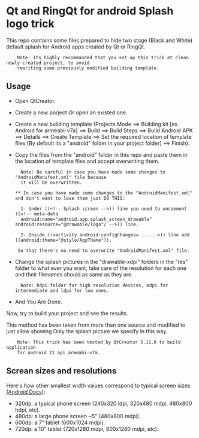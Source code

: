 # Qt and RingQt for android Splash logo trick

This repo contains some files prepared to hide two stage (Black and White) default splash for Android apps created by Qt or RingQt.

        Note: Its highly recommanded that you set up this trick at clean newly created project, to avoid 
        rewriting some previously modified building template.

## Usage

- Open QtCreator.

- Create a new porject Or open an existed one.

- Create a new building template (Projects Mode ==> Building kit [ex. Android for armeabi-v7a] ==> Build ==> Build Steps ==> Build Android APK ==> Details ==> Create Template ==> Set the required location of template files [By default its a "android" folder in your project folder] ==> Finish).

- Copy the files from the "android" folder in this repo and paste them in the location of template files and accept overwriting them.

        Note: Be careful in case you have made some changes to "AndroidManifest.xml" file because 
        it will be overwritten.

      ** In case you have made some changes to the "AndroidManifest.xml" and don't want to lose them just DO THIS:
   
        1- Under ((<!-- Splash screen -->)) line you need to uncomment ((<!-- meta-data 
        android:name="android.app.splash_screen_drawable" android:resource="@drawable/logo"/ -->)) line.
    
        2- Inside ((<activity android:configChanges= ......>)) line add ((android:theme="@style/AppTheme")).
        
       So that there's no need to overwrite "AndroidManifest.xml" file.

- Change the splash pictures in the "drawable-xdpi" folders in the "res" folder to what ever you want, take care of the resolution for each one and their filenames should as same as they are.

        Note: hdpi folder for high resolution devices, mdpi for intermediate and ldpi for low ones.

- And You Are Done.


Now, try to build your project and see the results.

This method has been taken from more than one source and modified to just allow showing Only the splash picture we specify in this way.

        Note: This trick has been tested by QtCreator 5.11.0 to build application 
        for android 21 api armeabi-v7a.


## Screan sizes and resolutions

Here's how other smallest width values correspond to typical screen sizes [(Android Docs)](https://developer.android.com/training/multiscreen/screensizes):

- 320dp: a typical phone screen (240x320 ldpi, 320x480 mdpi, 480x800 hdpi, etc).
- 480dp: a large phone screen ~5" (480x800 mdpi).
- 600dp: a 7” tablet (600x1024 mdpi).
- 720dp: a 10” tablet (720x1280 mdpi, 800x1280 mdpi, etc).




